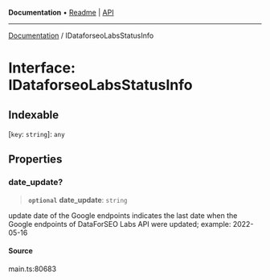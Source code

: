 **Documentation** • [Readme](../README.md) \| [API](../globals.md)

***

[Documentation](../README.md) / IDataforseoLabsStatusInfo

# Interface: IDataforseoLabsStatusInfo

## Indexable

 \[`key`: `string`\]: `any`

## Properties

### date\_update?

> **`optional`** **date\_update**: `string`

update date of the Google endpoints
indicates the last date when the Google endpoints of DataForSEO Labs API were updated;
example:
2022-05-16

#### Source

main.ts:80683
